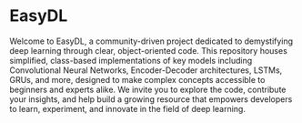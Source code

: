 # EasyDL
Welcome to EasyDL, a community-driven project dedicated to demystifying deep learning through clear, object-oriented code. This repository houses simplified, class-based implementations of key models including Convolutional Neural Networks, Encoder-Decoder architectures, LSTMs, GRUs, and more, designed to make complex concepts accessible to beginners and experts alike. We invite you to explore the code, contribute your insights, and help build a growing resource that empowers developers to learn, experiment, and innovate in the field of deep learning.
